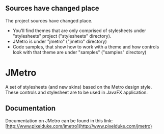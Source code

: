 ## Sources have changed place
The project sources have changed place.  
- You'll find themes that are only comprised of stylesheets under "stylesheets" project ("stylesheets" directory).  
- JMetro is under "jmetro" ("jmetro" directory)  
- Code samples, that show how to work with a theme and how controls look with that theme are under "samples" ("samples" directory)   

# JMetro
A set of stylesheets (and new skins) based on the Metro design style. These controls and stylesheet are to be used in JavaFX application.

## Documentation
Documentation on JMetro can be found in this link: [http://www.pixelduke.com/jmetro](http://www.pixelduke.com/jmetro)